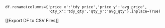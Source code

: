 	df.rename(columns={'price_x':'tdy_price','price_y':'avg_price',
	                   'qty_x':'tdy_qty','qty_y':'avg_qty'},inplace=True)

[[Export DF to CSV Files]]